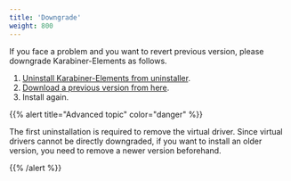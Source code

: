 ```yaml
---
title: 'Downgrade'
weight: 800
---
```


If you face a problem and you want to revert previous version, please downgrade Karabiner-Elements as follows.

1.  [Uninstall Karabiner-Elements from uninstaller](../uninstall/).
2.  [Download a previous version from here](../../../releasenotes/).
3.  Install again.

{{% alert title="Advanced topic" color="danger" %}}

The first uninstallation is required to remove the virtual driver.
Since virtual drivers cannot be directly downgraded, if you want to install an older version, you need to remove a newer version beforehand.

{{% /alert %}}
